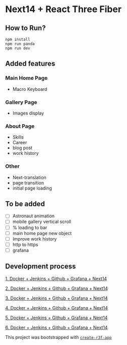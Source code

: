 # Next14 + React Three Fiber

## How to Run?
```
npm install
npm run panda
npm run dev
```

## Added features
### Main Home Page
* Macro Keyboard

### Gallery Page
* Images display

### About Page
* Skills
* Career
* blog post
* work history

### Other
* Next-translation
* page transition
* initial page loading

## To be added
- [ ] Astronaut animation
- [ ] mobile gallery vertical scroll
- [ ] % loading to bar
- [ ] main home page new object
- [ ] Improve work history
- [ ] http to https
- [ ] grafana

## Development process
[1. Docker + Jenkins + Github + Grafana + Next14](https://soomins.tistory.com/37)

[2. Docker + Jenkins + Github + Grafana + Next14](https://soomins.tistory.com/38)

[3. Docker + Jenkins + Github + Grafana + Next14](https://soomins.tistory.com/41)

[4. Docker + Jenkins + Github + Grafana + Next14](https://soomins.tistory.com/42)

[5. Docker + Jenkins + Github + Grafana + Next14](https://soomins.tistory.com/45)

[6. Docker + Jenkins + Github + Grafana + Next14](https://soomins.tistory.com/46)


This project was bootstrapped with [`create-r3f-app`](https://github.com/utsuboco/create-r3f-app)
